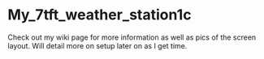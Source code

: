 # My_7tft_weather_station1c

Check out my wiki page for more information as well as pics of the screen layout. Will detail more on setup later on as I get time.
